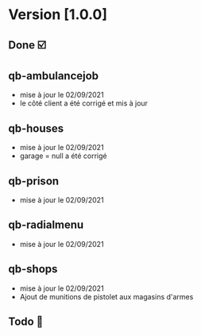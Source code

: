 # Version [1.0.0]

## Done ☑️

## qb-ambulancejob
- mise à jour le 02/09/2021
- le côté client a été corrigé et mis à jour

## qb-houses
- mise à jour le 02/09/2021
- garage = null a été corrigé

## qb-prison
- mise à jour le 02/09/2021

## qb-radialmenu
- mise à jour le 02/09/2021

## qb-shops
- mise à jour le 02/09/2021
- Ajout de munitions de pistolet aux magasins d'armes

## Todo 🔄️
